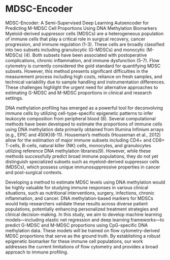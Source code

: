 # MDSC-Encoder
MDSC-Encoder: A Semi-Supervised Deep Learning Autoencoder for Predicting M-MDSC Cell Proportions Using DNA Methylation Biomarkers
Myeloid-derived suppressor cells (MDSCs) are a heterogeneous population of immune cells that play a critical role in surgical recovery, cancer progression, and immune regulation (1-3). These cells are broadly classified into two subsets including granulocytic (G-MDSCs) and monocytic (M-MDSCs) (4). Both subsets have been associated with postoperative complications, chronic inflammation, and immune dysfunction (5-7). Flow cytometry is currently considered the gold standard for quantifying MDSC subsets. However, this method presents significant difficulties in the measurement process including high costs, reliance on fresh samples, and technical variability due to sample handling and instrumentation differences. These challenges highlight the urgent need for alternative approaches to estimating G-MDSC and M-MDSC proportions in clinical and research settings.

DNA methylation profiling has emerged as a powerful tool for deconvolving immune cells by utilizing cell-type-specific epigenetic patterns to infer leukocyte composition from peripheral blood (8). Several computational methods have been developed to estimate the proportions of immune cells using DNA methylation data primarily obtained from Illumina Infinium arrays (e.g., EPIC and 450K)(8-11).  Houseman’s methods (Houseman et al., 2012) allow for the estimation of major immune subsets including CD4+ and CD8+ T-cells, B-cells, natural killer (NK) cells, monocytes, and granulocytes utilizing reference DNA methylation libraries(9). However, while these methods successfully predict broad immune populations, they do not yet distinguish specialized subsets such as myeloid-derived suppressor cells (MDSCs), which possess unique immunosuppressive properties in cancer and post-surgical contexts.

Developing a method to estimate MDSC levels using DNA methylation would be highly valuable for studying immune responses in various clinical situations, such as nutritional interventions, surgery, infections, chronic inflammation, and cancer. DNA methylation-based markers for MDSCs would help researchers validate these results across diverse patient populations, potentially enhancing personalized treatment strategies and clinical decision-making. In this study, we aim to develop machine learning models—including elastic net regression and deep learning frameworks—to predict G-MDSC and M-MDSC proportions using CpG-specific DNA methylation data. These models will be trained on flow cytometry-derived MDSC proportions that serve as the ground truth. By establishing a robust epigenetic biomarker for these immune cell populations, our work addresses the current limitations of flow cytometry and provides a broad approach to immune profiling.
